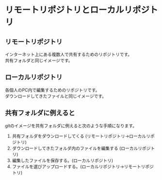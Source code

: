 # リモートリポジトリとローカルリポジトリ

## リモートリポジトリ
インターネット上にある複数人で共有するためのリポジトリです。<br>
共有フォルダと同じイメージです。

## ローカルリポジトリ
各個人のPC内で編集するためのリポジトリです。<br>
ダウンロードしてきたファイルと同じイメージです。

## 共有フォルダに例えると
gitのイメージを共有フォルダに例えると次のような手順になります。
1. 共有フォルダをダウンロードしてくる (リモートリポジトリ->ローカルリポジトリ)
2. ダウンロードしてきたフォルダ内のファイルを編集する (ローカルリポジトリ)
3. 編集したファイルを保存する。(ローカルリポジトリ)
4. ファイルを選びアップロードする。(ローカルリポジトリ->リモートリポジトリ)